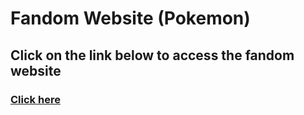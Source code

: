 # Fandom Website (Pokemon)
## Click on the link below to access the fandom website
### [Click here](https://sagar-sharma-7.github.io/Fandom-website/)